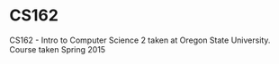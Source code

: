 # CS162
CS162 - Intro to Computer Science 2 taken at Oregon State University.  Course taken Spring 2015

